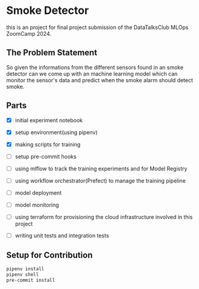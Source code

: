 # Smoke Detector
this is an project for final project submission of the DataTalksClub MLOps ZoomCamp 2024.

## The Problem Statement

So given the informations from the different sensors found in an smoke detector can we come up with an machine learning model which can monitor the sensor's data and predict when the smoke alarm should detect smoke.

## Parts

- [X] initial experiment notebook
- [X] setup environment(using pipenv)
- [X] making scripts for training
- [ ] setup pre-commit hooks
- [ ] using mlflow to track the training experiments and for Model Registry
- [ ] using workflow orchestrator(Prefect) to manage the training pipeline
- [ ] model deployment
- [ ] model monitoring
- [ ] using terraform for provisioning the cloud infrastructure involved in this project
- [ ] writing unit tests and integration tests


## Setup for Contribution

```bash
pipenv install
pipenv shell
pre-commit install
```
